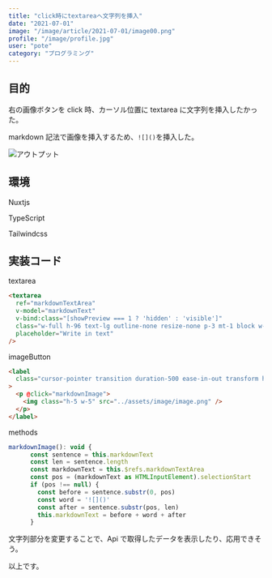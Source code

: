 ```yaml
---
title: "click時にtextareaへ文字列を挿入"
date: "2021-07-01"
image: "/image/article/2021-07-01/image00.png"
profile: "/image/profile.jpg"
user: "pote"
category: "プログラミング"
---
```


## 目的

右の画像ボタンを click 時、カーソル位置に textarea に文字列を挿入したかった。

markdown 記法で画像を挿入するため、`![]()`を挿入した。

![アウトプット](/image/article/2021-07-01/image01.png)

## 環境

Nuxtjs

TypeScript

Tailwindcss

## 実装コード

textarea

```html
<textarea
  ref="markdownTextArea"
  v-model="markdownText"
  v-bind:class="[showPreview === 1 ? 'hidden' : 'visible']"
  class="w-full h-96 text-lg outline-none resize-none p-3 mt-1 block w-full rounded-md border-gray-300 shadow-sm focus:border-indigo-300 focus:ring focus:ring-indigo-200 focus:ring-opacity-50"
  placeholder="Write in text"
/>
```

imageButton

```html
<label
  class="cursor-pointer transition duration-500 ease-in-out transform hover:-translate-y-1 hover:scale-110 m-5 flex items-center justify-center rounded-full h-10 w-10 bg-white focus:outline-none"
>
  <p @click="markdownImage">
    <img class="h-5 w-5" src="../assets/image/image.png" />
  </p>
</label>
```

methods

```javascript
markdownImage(): void {
      const sentence = this.markdownText
      const len = sentence.length
      const markdownText = this.$refs.markdownTextArea
      const pos = (markdownText as HTMLInputElement).selectionStart
      if (pos !== null) {
        const before = sentence.substr(0, pos)
        const word = '![]()'
        const after = sentence.substr(pos, len)
        this.markdownText = before + word + after
      }
```

文字列部分を変更することで、Api で取得したデータを表示したり、応用できそう。

以上です。
